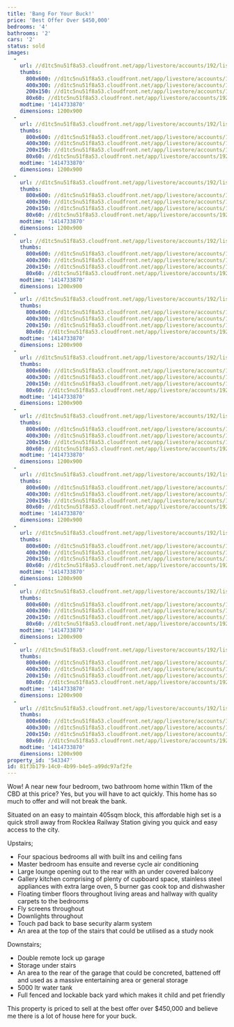 ```yaml
---
title: 'Bang For Your Buck!'
price: 'Best Offer Over $450,000'
bedrooms: '4'
bathrooms: '2'
cars: '2'
status: sold
images:
  -
    url: //d1tc5nu51f8a53.cloudfront.net/app/livestore/accounts/192/listings/289191/images/Front_1971816672_20141031033601.jpg
    thumbs:
      800x600: //d1tc5nu51f8a53.cloudfront.net/app/livestore/accounts/192/listings/289191/images/Front_1971816672_20141031033601_800x600.jpg
      400x300: //d1tc5nu51f8a53.cloudfront.net/app/livestore/accounts/192/listings/289191/images/Front_1971816672_20141031033601_400x300.jpg
      200x150: //d1tc5nu51f8a53.cloudfront.net/app/livestore/accounts/192/listings/289191/images/Front_1971816672_20141031033601_200x150.jpg
      80x60: //d1tc5nu51f8a53.cloudfront.net/app/livestore/accounts/192/listings/289191/images/Front_1971816672_20141031033601_80x60.jpg
    modtime: '1414733870'
    dimensions: 1200x900
  -
    url: //d1tc5nu51f8a53.cloudfront.net/app/livestore/accounts/192/listings/289191/images/Back_3855850878_20141031033549.jpg
    thumbs:
      800x600: //d1tc5nu51f8a53.cloudfront.net/app/livestore/accounts/192/listings/289191/images/Back_3855850878_20141031033549_800x600.jpg
      400x300: //d1tc5nu51f8a53.cloudfront.net/app/livestore/accounts/192/listings/289191/images/Back_3855850878_20141031033549_400x300.jpg
      200x150: //d1tc5nu51f8a53.cloudfront.net/app/livestore/accounts/192/listings/289191/images/Back_3855850878_20141031033549_200x150.jpg
      80x60: //d1tc5nu51f8a53.cloudfront.net/app/livestore/accounts/192/listings/289191/images/Back_3855850878_20141031033549_80x60.jpg
    modtime: '1414733870'
    dimensions: 1200x900
  -
    url: //d1tc5nu51f8a53.cloudfront.net/app/livestore/accounts/192/listings/289191/images/Living_9901154917_20141031033611.jpg
    thumbs:
      800x600: //d1tc5nu51f8a53.cloudfront.net/app/livestore/accounts/192/listings/289191/images/Living_9901154917_20141031033611_800x600.jpg
      400x300: //d1tc5nu51f8a53.cloudfront.net/app/livestore/accounts/192/listings/289191/images/Living_9901154917_20141031033611_400x300.jpg
      200x150: //d1tc5nu51f8a53.cloudfront.net/app/livestore/accounts/192/listings/289191/images/Living_9901154917_20141031033611_200x150.jpg
      80x60: //d1tc5nu51f8a53.cloudfront.net/app/livestore/accounts/192/listings/289191/images/Living_9901154917_20141031033611_80x60.jpg
    modtime: '1414733870'
    dimensions: 1200x900
  -
    url: //d1tc5nu51f8a53.cloudfront.net/app/livestore/accounts/192/listings/289191/images/Living2_1412442205_20141031033613.jpg
    thumbs:
      800x600: //d1tc5nu51f8a53.cloudfront.net/app/livestore/accounts/192/listings/289191/images/Living2_1412442205_20141031033613_800x600.jpg
      400x300: //d1tc5nu51f8a53.cloudfront.net/app/livestore/accounts/192/listings/289191/images/Living2_1412442205_20141031033613_400x300.jpg
      200x150: //d1tc5nu51f8a53.cloudfront.net/app/livestore/accounts/192/listings/289191/images/Living2_1412442205_20141031033613_200x150.jpg
      80x60: //d1tc5nu51f8a53.cloudfront.net/app/livestore/accounts/192/listings/289191/images/Living2_1412442205_20141031033613_80x60.jpg
    modtime: '1414733870'
    dimensions: 1200x900
  -
    url: //d1tc5nu51f8a53.cloudfront.net/app/livestore/accounts/192/listings/289191/images/Kitchen3_7586108046_20141031033609.jpg
    thumbs:
      800x600: //d1tc5nu51f8a53.cloudfront.net/app/livestore/accounts/192/listings/289191/images/Kitchen3_7586108046_20141031033609_800x600.jpg
      400x300: //d1tc5nu51f8a53.cloudfront.net/app/livestore/accounts/192/listings/289191/images/Kitchen3_7586108046_20141031033609_400x300.jpg
      200x150: //d1tc5nu51f8a53.cloudfront.net/app/livestore/accounts/192/listings/289191/images/Kitchen3_7586108046_20141031033609_200x150.jpg
      80x60: //d1tc5nu51f8a53.cloudfront.net/app/livestore/accounts/192/listings/289191/images/Kitchen3_7586108046_20141031033609_80x60.jpg
    modtime: '1414733870'
    dimensions: 1200x900
  -
    url: //d1tc5nu51f8a53.cloudfront.net/app/livestore/accounts/192/listings/289191/images/Dining_9256322245_20141031033557.jpg
    thumbs:
      800x600: //d1tc5nu51f8a53.cloudfront.net/app/livestore/accounts/192/listings/289191/images/Dining_9256322245_20141031033557_800x600.jpg
      400x300: //d1tc5nu51f8a53.cloudfront.net/app/livestore/accounts/192/listings/289191/images/Dining_9256322245_20141031033557_400x300.jpg
      200x150: //d1tc5nu51f8a53.cloudfront.net/app/livestore/accounts/192/listings/289191/images/Dining_9256322245_20141031033557_200x150.jpg
      80x60: //d1tc5nu51f8a53.cloudfront.net/app/livestore/accounts/192/listings/289191/images/Dining_9256322245_20141031033557_80x60.jpg
    modtime: '1414733870'
    dimensions: 1200x900
  -
    url: //d1tc5nu51f8a53.cloudfront.net/app/livestore/accounts/192/listings/289191/images/Deck_5737725971_20141031033559.jpg
    thumbs:
      800x600: //d1tc5nu51f8a53.cloudfront.net/app/livestore/accounts/192/listings/289191/images/Deck_5737725971_20141031033559_800x600.jpg
      400x300: //d1tc5nu51f8a53.cloudfront.net/app/livestore/accounts/192/listings/289191/images/Deck_5737725971_20141031033559_400x300.jpg
      200x150: //d1tc5nu51f8a53.cloudfront.net/app/livestore/accounts/192/listings/289191/images/Deck_5737725971_20141031033559_200x150.jpg
      80x60: //d1tc5nu51f8a53.cloudfront.net/app/livestore/accounts/192/listings/289191/images/Deck_5737725971_20141031033559_80x60.jpg
    modtime: '1414733870'
    dimensions: 1200x900
  -
    url: //d1tc5nu51f8a53.cloudfront.net/app/livestore/accounts/192/listings/289191/images/Bedroom1_671314387_20141031033552.jpg
    thumbs:
      800x600: //d1tc5nu51f8a53.cloudfront.net/app/livestore/accounts/192/listings/289191/images/Bedroom1_671314387_20141031033552_800x600.jpg
      400x300: //d1tc5nu51f8a53.cloudfront.net/app/livestore/accounts/192/listings/289191/images/Bedroom1_671314387_20141031033552_400x300.jpg
      200x150: //d1tc5nu51f8a53.cloudfront.net/app/livestore/accounts/192/listings/289191/images/Bedroom1_671314387_20141031033552_200x150.jpg
      80x60: //d1tc5nu51f8a53.cloudfront.net/app/livestore/accounts/192/listings/289191/images/Bedroom1_671314387_20141031033552_80x60.jpg
    modtime: '1414733870'
    dimensions: 1200x900
  -
    url: //d1tc5nu51f8a53.cloudfront.net/app/livestore/accounts/192/listings/289191/images/Bedroom2_3219254743_20141031033553.jpg
    thumbs:
      800x600: //d1tc5nu51f8a53.cloudfront.net/app/livestore/accounts/192/listings/289191/images/Bedroom2_3219254743_20141031033553_800x600.jpg
      400x300: //d1tc5nu51f8a53.cloudfront.net/app/livestore/accounts/192/listings/289191/images/Bedroom2_3219254743_20141031033553_400x300.jpg
      200x150: //d1tc5nu51f8a53.cloudfront.net/app/livestore/accounts/192/listings/289191/images/Bedroom2_3219254743_20141031033553_200x150.jpg
      80x60: //d1tc5nu51f8a53.cloudfront.net/app/livestore/accounts/192/listings/289191/images/Bedroom2_3219254743_20141031033553_80x60.jpg
    modtime: '1414733870'
    dimensions: 1200x900
  -
    url: //d1tc5nu51f8a53.cloudfront.net/app/livestore/accounts/192/listings/289191/images/Bathroom_3264176147_20141031033548.jpg
    thumbs:
      800x600: //d1tc5nu51f8a53.cloudfront.net/app/livestore/accounts/192/listings/289191/images/Bathroom_3264176147_20141031033548_800x600.jpg
      400x300: //d1tc5nu51f8a53.cloudfront.net/app/livestore/accounts/192/listings/289191/images/Bathroom_3264176147_20141031033548_400x300.jpg
      200x150: //d1tc5nu51f8a53.cloudfront.net/app/livestore/accounts/192/listings/289191/images/Bathroom_3264176147_20141031033548_200x150.jpg
      80x60: //d1tc5nu51f8a53.cloudfront.net/app/livestore/accounts/192/listings/289191/images/Bathroom_3264176147_20141031033548_80x60.jpg
    modtime: '1414733870'
    dimensions: 1200x900
  -
    url: //d1tc5nu51f8a53.cloudfront.net/app/livestore/accounts/192/listings/289191/images/Kitchen2_9563685568_20141031033606.jpg
    thumbs:
      800x600: //d1tc5nu51f8a53.cloudfront.net/app/livestore/accounts/192/listings/289191/images/Kitchen2_9563685568_20141031033606_800x600.jpg
      400x300: //d1tc5nu51f8a53.cloudfront.net/app/livestore/accounts/192/listings/289191/images/Kitchen2_9563685568_20141031033606_400x300.jpg
      200x150: //d1tc5nu51f8a53.cloudfront.net/app/livestore/accounts/192/listings/289191/images/Kitchen2_9563685568_20141031033606_200x150.jpg
      80x60: //d1tc5nu51f8a53.cloudfront.net/app/livestore/accounts/192/listings/289191/images/Kitchen2_9563685568_20141031033606_80x60.jpg
    modtime: '1414733870'
    dimensions: 1200x900
  -
    url: //d1tc5nu51f8a53.cloudfront.net/app/livestore/accounts/192/listings/289191/images/Hallway_915124006_20141031033602.jpg
    thumbs:
      800x600: //d1tc5nu51f8a53.cloudfront.net/app/livestore/accounts/192/listings/289191/images/Hallway_915124006_20141031033602_800x600.jpg
      400x300: //d1tc5nu51f8a53.cloudfront.net/app/livestore/accounts/192/listings/289191/images/Hallway_915124006_20141031033602_400x300.jpg
      200x150: //d1tc5nu51f8a53.cloudfront.net/app/livestore/accounts/192/listings/289191/images/Hallway_915124006_20141031033602_200x150.jpg
      80x60: //d1tc5nu51f8a53.cloudfront.net/app/livestore/accounts/192/listings/289191/images/Hallway_915124006_20141031033602_80x60.jpg
    modtime: '1414733870'
    dimensions: 1200x900
property_id: '543347'
id: 81f3b179-14c0-4b99-b4e5-a99dc97af2fe
---
```

Wow! A near new four bedroom, two bathroom home within 11km of the CBD at this price? Yes, but you will have to act quickly. This home has so much to offer and will not break the bank.

Situated on an easy to maintain 405sqm block, this affordable high set is a quick stroll away from Rocklea Railway Station giving you quick and easy access to the city.

Upstairs;
*  Four spacious bedrooms all with built ins and ceiling fans
*  Master bedroom has ensuite and reverse cycle air conditioning
*  Large lounge opening out to the rear with an under covered balcony
*  Gallery kitchen comprising of plenty of cupboard space, stainless steel appliances with extra large oven, 5 burner gas cook top and dishwasher
*  Floating timber floors throughout living areas and hallway with quality carpets to the bedrooms
*  Fly screens throughout
*  Downlights throughout
*  Touch pad back to base security alarm system
*  An area at the top of the stairs that could be utilised as a study nook

Downstairs;
*  Double remote lock up garage
*  Storage under stairs
*  An area to the rear of the garage that could be concreted, battened off and used as a massive entertaining area or general storage
*  5000 ltr water tank
*  Full fenced and lockable back yard which makes it child and pet friendly

This property is priced to sell at the best offer over $450,000 and believe me there is a lot of house here for your buck.